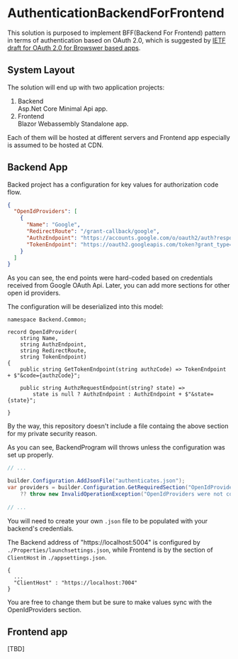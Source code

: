# AuthenticationBackendForFrontend

This solution is purposed to implement BFF(Backend For Frontend) pattern in terms of authentication based on OAuth 2.0, which is suggested by [IETF draft for OAuth 2.0 for Browswer based apps](https://datatracker.ietf.org/doc/html/draft-ietf-oauth-browser-based-apps-19).

## System Layout  

The solution will end up with two application projects:

1. Backend  
Asp.Net Core Minimal Api app. 
3. Frontend  
Blazor Webassembly Standalone app.

Each of them will be hosted at different servers and Frontend app especially is assumed to be hosted at CDN.  


## Backend App

Backed project has a configuration for key values for authorization code flow.

```json
{
  "OpenIdProviders": [
    {
      "Name": "Google",
      "RedirectRoute": "/grant-callback/google",
      "AuthzEndpoint": "https://accounts.google.com/o/oauth2/auth?response_type=code&scope=openid email profile&redirect_uri=https://localhost:5004/grant-callback/google&client_id={Your Client ID Here}",
      "TokenEndpoint": "https://oauth2.googleapis.com/token?grant_type=authorization_code&redirect_uri=https://localhost:5004/grant-callback/google&client_id={Your Client Id Here}&client_secret={Your Client Secret Here}"
    }
  ]
}
```

As you can see, the end points were hard-coded based on credentials received from Google OAuth Api.
Later, you can add more sections for other open id providers.

The configuration will be deserialized into this model:

```
namespace Backend.Common;

record OpenIdProvider(
    string Name,
    string AuthzEndpoint,
    string RedirectRoute,
    string TokenEndpoint)
{
    public string GetTokenEndpoint(string authzCode) => TokenEndpoint + $"&code={authzCode}";

    public string AuthzRequestEndpoint(string? state) =>
        state is null ? AuthzEndpoint : AuthzEndpoint + $"&state={state}";

}
```

By the way, this repository doesn't include a file containg the above section for my private security reason.

As you can see, BackendProgram will throws unless the configuration was set up properly.

```csharp
// ...

builder.Configuration.AddJsonFile("authenticates.json");
var providers = builder.Configuration.GetRequiredSection("OpenIdProviders").Get<OpenIdProvider[]>()
    ?? throw new InvalidOperationException("OpenIdProviders were not configured");
	
// ...
```
You will need to create your own `.json` file to be populated with your backend's credentials.

The Backend address of "https://localhost:5004" is configured by `./Properties/launchsettings.json`, while Frontend is by the section of `ClientHost` in `./appsettings.json`.  

```
{
  ...
  "ClientHost" : "https://localhost:7004"
}
```

You are free to change them but be sure to make values sync with the OpenIdProviders section.



## Frontend app


[TBD]

